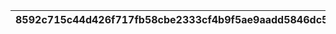 |8592c715c44d426f717fb58cbe2333cf4b9f5ae9aadd5846dc508d6c5d8148c4|6a04673faa4cc00366ae8f7c0ab3e9fae045ec80f3f94b7ab5e6c074257738e5|06b827bf0a2074ec19e2edb4f5dd445c6437a74afbd583a0b3fa70dea5ad6561|c8cedba79f5451e4075478d87d908d50a6b2f9e5317d6202488438f0fc6fadc5|32e98bff69f1158a7c3dde72221901d09148d1aa611d6fe4b3a0ca547410923f|02803f83ba29fe553ee78996e07566466b954afd1073be0cc3c6f8870a87bdfa|6f3066933c65a962dbe81ae0cc9c23c22b33062b5a8a99dbb116d5b6dc09ddd5|2244d810d4fd286489b4c273e0e2453e2db7286df48ef7dd503ab7dea1fcdf7a|c6b9fbb800506eb5a29e1c3b4c344a01057e58a7062cf66d143bd219d0562545|b7ff25a20e791f9c230814159d93a63d554b9aa996f8513eed1c07d3088096ab|188558dd1d36dfe3bbffeb0c12461096555dadf3dc8e47793c7f963b0fbb3c19|acf2d906e1d507d8234f661b1080d464d705ba2776193964e680bf139d39f171|050f1002c07ca0303d2822464cb94105b1162f41189dbcffc1c3ec6e993d32d6|1f857683e6821fde45274a05b30ed8f4fa2c00237685e580d0e02d48a20d8d4e|03333c1cbb8960f939ac0091c2463f965209eea6167bb227c25da846c8d1e910|c9fd0fb1627ad3e7d17e740ab769dc7fa04fbca37bb2f938f81a584f37243fab|a7e0e398df7163698223ed6835a440d799014740296d261161218f429e28b36c|99352d4a510477801f7ca48fb6947737815be0dadfffae425385e926f919ee6f|7652ae5ced049e39537f39894f0ef9fd3a25cd6fa18bfe301da806b842092159|1612a552a441ff09dd1932c2204017499bfe4ed6554530efe7754fc63a9eb618|56e0a8d2ed7c50e0f4d64cdb9a10ed20a33a5f6400c5e8e5c776f316d00e5c9d|
| --- | --- | --- | --- | --- | --- | --- | --- | --- | --- | --- | --- | --- | --- | --- | --- | --- | --- | --- | --- | --- |